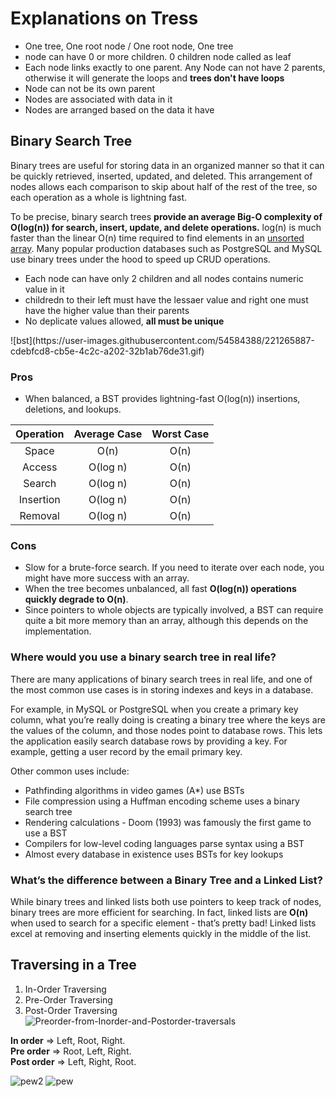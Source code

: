 # Explanations on Tress
- One tree, One root node / One root node, One tree
- node can have 0 or more children. 0 children node called as leaf
- Each node links exactly to one parent. Any Node can not have 2 parents, otherwise it will generate the loops and **trees don't have loops**
- Node can not be its own parent
- Nodes are associated with data in it
- Nodes are arranged based on the data it have

## Binary Search Tree
Binary trees are useful for storing data in an organized manner so that it can be quickly retrieved, inserted, updated, and deleted. This arrangement of nodes allows each comparison to skip about half of the rest of the tree, so each operation as a whole is lightning fast.  

To be precise, binary search trees **provide an average Big-O complexity of O(log(n)) for search, insert, update, and delete operations.** log(n) is much faster than the linear O(n) time required to find elements in an <ins>unsorted array</ins>. Many popular production databases such as PostgreSQL and MySQL use binary trees under the hood to speed up CRUD operations.  

- Each node can have only 2 children and all nodes contains numeric value in it
- childredn to their left must have the lessaer value and right one must have the higher value than their parents
- No deplicate values allowed, **all must be unique**  
<p align-item="center">
![bst](https://user-images.githubusercontent.com/54584388/221265887-cdebfcd8-cb5e-4c2c-a202-32b1ab76de31.gif)
</p>


### Pros
- When balanced, a BST provides lightning-fast O(log(n)) insertions, deletions, and lookups.  

| Operation | Average Case | Worst Case |
|:---------:|:------------:|:----------:|
| Space     | O(n)         | O(n)       |
| Access    | O(log n)     | O(n)       |
| Search    | O(log n)     | O(n)       |
| Insertion | O(log n)     | O(n)       |
| Removal   | O(log n)     | O(n)       |


### Cons
- Slow for a brute-force search. If you need to iterate over each node, you might have more success with an array.
- When the tree becomes unbalanced, all fast **O(log(n)) operations quickly degrade to O(n)**.
- Since pointers to whole objects are typically involved, a BST can require quite a bit more memory than an array, although this depends on the implementation.

### Where would you use a binary search tree in real life?
There are many applications of binary search trees in real life, and one of the most common use cases is in storing indexes and keys in a database.  

For example, in MySQL or PostgreSQL when you create a primary key column, what you’re really doing is creating a binary tree where the keys are the values of the column, and those nodes point to database rows. This lets the application easily search database rows by providing a key. For example, getting a user record by the email primary key.  

Other common uses include:
- Pathfinding algorithms in video games (A*) use BSTs
- File compression using a Huffman encoding scheme uses a binary search tree
- Rendering calculations - Doom (1993) was famously the first game to use a BST
- Compilers for low-level coding languages parse syntax using a BST
- Almost every database in existence uses BSTs for key lookups

### What’s the difference between a Binary Tree and a Linked List?
While binary trees and linked lists both use pointers to keep track of nodes, binary trees are more efficient for searching. In fact, linked lists are **O(n)** when used to search for a specific element - that’s pretty bad! Linked lists excel at removing and inserting elements quickly in the middle of the list.

## Traversing in a Tree
1. In-Order Traversing
2. Pre-Order Traversing
3. Post-Order Traversing  
![Preorder-from-Inorder-and-Postorder-traversals](https://user-images.githubusercontent.com/54584388/221390675-6d5afbb9-2141-4080-9134-61937fcca501.jpg)  

**In order** => Left, Root, Right.  
**Pre order** => Root, Left, Right.  
**Post order** => Left, Right, Root.  

![pew2](https://user-images.githubusercontent.com/54584388/221685439-02c7def3-b121-47a4-a30f-0f10cdd8039a.jpeg)
![pew](https://user-images.githubusercontent.com/54584388/221685483-277f9761-34bd-4358-9edd-d159ec811891.jpeg)

